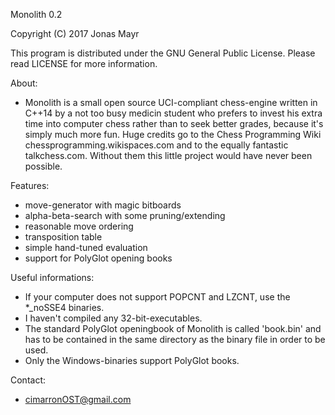 Monolith 0.2

Copyright (C) 2017 Jonas Mayr

This program is distributed under the GNU General Public License. Please read LICENSE for more information.


About:
- Monolith is a small open source UCI-compliant chess-engine written in C++14 by a not too busy medicin student who prefers to invest his extra time into computer chess rather than to seek better grades, because it's simply much more fun. Huge credits go to the Chess Programming Wiki chessprogramming.wikispaces.com and to the equally fantastic talkchess.com. Without them this little project would have never been possible.


Features:
- move-generator with magic bitboards
- alpha-beta-search with some pruning/extending
- reasonable move ordering
- transposition table
- simple hand-tuned evaluation
- support for PolyGlot opening books


Useful informations:
- If your computer does not support POPCNT and LZCNT, use the *_noSSE4 binaries.
- I haven't compiled any 32-bit-executables.
- The standard PolyGlot openingbook of Monolith is called 'book.bin' and has to be contained in the same directory as the binary file in order to be used.
- Only the Windows-binaries support PolyGlot books.


Contact:
- cimarronOST@gmail.com
